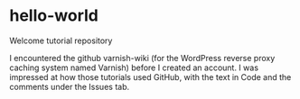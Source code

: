 # hello-world
Welcome tutorial repository

I encountered the github varnish-wiki (for the WordPress reverse proxy caching system named Varnish) before I created an account. I was impressed at how those tutorials used GitHub, with the text in Code and the comments under the Issues tab. 
